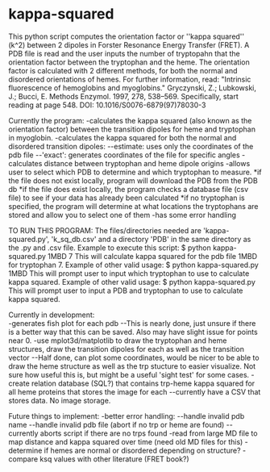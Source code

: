 kappa-squared
=============
This python script computes the orientation factor or ''kappa squared'' (k^2) between 2 dipoles in 
Forster Resonance Energy Transfer (FRET). A PDB file is read and the user inputs the number of 
tryptopahn that the orientation factor between the tryptophan and the heme. The orientation factor 
is calculated with 2 different methods, for both the normal and disordered orientations of hemes. 
For further information, read: 
"Intrinsic fluorescence of hemoglobins and myoglobins." 
Gryczynski, Z.; Lubkowski, J.; Bucci, E. Methods Enzymol. 1997, 278, 538–569. 
Specifically, start reading at page 548.
DOI: 10.1016/S0076-6879(97)78030-3

Currently the program:
-calculates the kappa squared (also known as the orientation factor) between the transition dipoles for heme and tryptophan in myoglobin.
-calculates the kappa squared for both the normal and disordered transition dipoles:
    --estimate: uses only the coordinates of the pdb file
    --'exact': generates coordinates of the file for specific angles
-calculates distance between tryptophan and heme dipole origins 
-allows user to select which PDB to determine and which tryptophan to measure.
	*if the file does not exist locally, program will download the PDB from the PDB db
	*if the file does exist locally, the program checks a database file (csv file) to see if your data has already been calculated
	*if no tryptophan is specified, the program will determine at what locations the tryptophans are stored and allow you to select one of them
-has some error handling

TO RUN THIS PROGRAM:
The files/directories needed are 'kappa-squared.py', 'k_sq_db.csv' and a directory 'PDB' in the same directory as the .py and .csv file.
Example to execute this script:
$ python kappa-squared.py 1MBD 7
This will calculate kappa squared for the pdb file 1MBD for tryptophan 7.
Example of other valid usage:
$ python kappa-squared.py 1MBD 
This will prompt user to input which tryptophan to use to calculate kappa squared.
Example of other valid usage:
$ python kappa-squared.py
This will prompt user to input a PDB and tryptophan to use to calculate kappa squared.

Currently in development:  
-generates fish plot for each pdb
--This is nearly done, just unsure if there is a better way that this can be saved. Also may have slight issue for points near 0.
-use mplot3d/matplotlib to draw the tryptophan and heme structures, draw the transition dipoles for each as well as the transition vector
--Half done, can plot some coordinates, would be nicer to be able to draw the heme structure as well as the trp stucture to easier visualize. Not sure how useful this is, but might be a useful 'sight test' for some cases.
-create relation database (SQL?) that contains trp-heme kappa squared for all heme proteins that stores the image for each
--currently have a CSV that stores data. No image storage.

Future things to implement:
-better error handling:
	--handle invalid pdb name
	--handle invalid pdb file (abort if no trp or heme are found)
		--currently aborts script if there are no trps found
-read from large MD file to map distance and kappa squared over time (need old MD files for this)
-determine if hemes are normal or disordered depending on structure?
-compare ksq values with other literature (FRET book?)
